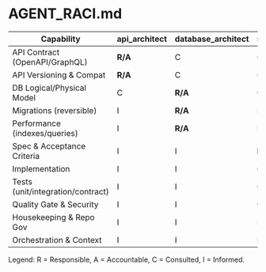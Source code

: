# AGENT_RACI.md

| Capability | api_architect | database_architect | specification_agent | expert_developer | test_engineer | delivery_reviewer | repository_manager | context_manager |
|---|---|---|---|---|---|---|---|---|
| API Contract (OpenAPI/GraphQL) | **R/A** | C | C | I | C | C | I | I |
| API Versioning & Compat | **R/A** | C | C | I | C | C | I | I |
| DB Logical/Physical Model | C | **R/A** | C | I | C | C | I | I |
| Migrations (reversible) | I | **R/A** | I | C | C | C | I | I |
| Performance (indexes/queries) | I | **R/A** | I | C | C | C | I | I |
| Spec & Acceptance Criteria | I | I | **R/A** | C | C | C | I | I |
| Implementation | I | I | C | **R/A** | C | C | I | I |
| Tests (unit/integration/contract) | I | I | C | C | **R/A** | C | I | I |
| Quality Gate & Security | I | I | C | C | C | **R/A** | I | I |
| Housekeeping & Repo Gov | I | I | I | I | I | C | **R/A** | I |
| Orchestration & Context | I | I | I | I | I | I | I | **R/A** |
Legend: R = Responsible, A = Accountable, C = Consulted, I = Informed.
